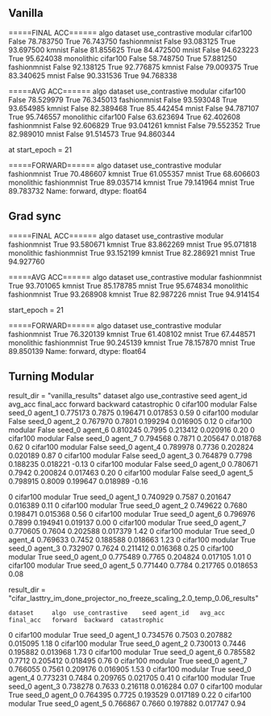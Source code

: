 ## Vanilla

=====FINAL ACC======
algo        dataset       use_contrastive
modular     cifar100      False              78.783750
                          True               76.743750
            fashionmnist  False              93.083125
                          True               93.697500
            kmnist        False              81.855625
                          True               84.472500
            mnist         False              94.623223
                          True               95.624038
monolithic  cifar100      False              58.748750
                          True               57.881250
            fashionmnist  False              92.138125
                          True               92.776875
            kmnist        False              79.009375
                          True               83.340625
            mnist         False              90.331536
                          True               94.768338


=====AVG ACC======
algo        dataset       use_contrastive
modular     cifar100      False              78.529979
                          True               76.345013
            fashionmnist  False              93.593048
                          True               93.654985
            kmnist        False              82.389468
                          True               85.442454
            mnist         False              94.787107
                          True               95.746557
monolithic  cifar100      False              63.623694
                          True               62.402608
            fashionmnist  False              92.606829
                          True               93.041261
            kmnist        False              79.552352
                          True               82.989010
            mnist         False              91.514573
                          True               94.860344


at start_epoch = 21

=====FORWARD======
algo        dataset       use_contrastive
modular     fashionmnist  True               70.486607
            kmnist        True               61.055357
            mnist         True               68.606603
monolithic  fashionmnist  True               89.035714
            kmnist        True               79.141964
            mnist         True               89.783732
Name: forward, dtype: float64




## Grad sync
=====FINAL ACC======
algo        dataset       use_contrastive
modular     fashionmnist  True               93.580671
            kmnist        True               83.862269
            mnist         True               95.071818
monolithic  fashionmnist  True               93.152199
            kmnist        True               82.286921
            mnist         True               94.927760

=====AVG ACC======
algo        dataset       use_contrastive
modular     fashionmnist  True               93.701065
            kmnist        True               85.178785
            mnist         True               95.674834
monolithic  fashionmnist  True               93.268908
            kmnist        True               82.987226
            mnist         True               94.914154



start_epoch = 21

=====FORWARD======
algo        dataset       use_contrastive
modular     fashionmnist  True               76.320139
            kmnist        True               61.408102
            mnist         True               67.448571
monolithic  fashionmnist  True               90.245139
            kmnist        True               78.157870
            mnist         True               89.850139
Name: forward, dtype: float64

## Turning Modular

result_dir = "vanilla_results"
    dataset        algo  use_contrastive    seed agent_id   avg_acc  final_acc   forward  backward  catastrophic
0  cifar100     modular            False  seed_0  agent_1  0.775173     0.7875  0.196471  0.017853          0.59
0  cifar100     modular            False  seed_0  agent_2  0.767970     0.7801  0.199294  0.016905          0.12
0  cifar100     modular            False  seed_0  agent_6  0.810245     0.7995  0.213412  0.020916          0.20
0  cifar100     modular            False  seed_0  agent_7  0.794568     0.7871  0.205647  0.018768          0.62
0  cifar100     modular            False  seed_0  agent_4  0.789978     0.7736  0.202824  0.020189          0.87
0  cifar100     modular            False  seed_0  agent_3  0.764879     0.7798  0.188235  0.018221         -0.13
0  cifar100     modular            False  seed_0  agent_0  0.780671     0.7942  0.200824  0.017463          0.20
0  cifar100     modular            False  seed_0  agent_5  0.798915     0.8009  0.199647  0.018989         -0.16

0  cifar100     modular             True  seed_0  agent_1  0.740929     0.7587  0.201647  0.016389          0.11
0  cifar100     modular             True  seed_0  agent_2  0.749622     0.7680  0.198471  0.015368          0.56
0  cifar100     modular             True  seed_0  agent_6  0.796976     0.7899  0.194941  0.019137          0.00
0  cifar100     modular             True  seed_0  agent_7  0.770605     0.7604  0.202588  0.017379          1.42
0  cifar100     modular             True  seed_0  agent_4  0.769633     0.7452  0.188588  0.018663          1.23
0  cifar100     modular             True  seed_0  agent_3  0.732907     0.7624  0.211412  0.016368          0.25
0  cifar100     modular             True  seed_0  agent_0  0.775489     0.7765  0.204824  0.017105          1.01
0  cifar100     modular             True  seed_0  agent_5  0.771440     0.7784  0.217765  0.018653          0.08




result_dir = "cifar_lasttry_im_done_projector_no_freeze_scaling_2.0_temp_0.06_results"


    dataset     algo  use_contrastive    seed agent_id   avg_acc  final_acc   forward  backward  catastrophic
0  cifar100  modular             True  seed_0  agent_1  0.734576     0.7503  0.207882  0.015095          1.18
0  cifar100  modular             True  seed_0  agent_2  0.730013     0.7446  0.195882  0.013968          1.73
0  cifar100  modular             True  seed_0  agent_6  0.785582     0.7712  0.205412  0.018495          0.76
0  cifar100  modular             True  seed_0  agent_7  0.766055     0.7561  0.209176  0.016905          1.53
0  cifar100  modular             True  seed_0  agent_4  0.773231     0.7484  0.209765  0.021705          0.41
0  cifar100  modular             True  seed_0  agent_3  0.738278     0.7633  0.216118  0.016284          0.07
0  cifar100  modular             True  seed_0  agent_0  0.764395     0.7725  0.193529  0.017189          0.22
0  cifar100  modular             True  seed_0  agent_5  0.766867     0.7660  0.197882  0.017747          0.94



